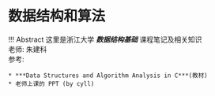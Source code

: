 # 数据结构和算法

!!! Abstract
    这里是浙江大学 ***数据结构基础*** 课程笔记及相关知识  
    老师: 朱建科  
    参考:

    * ***Data Structures and Algorithm Analysis in C***(教材)  
    * 老师上课的 PPT (by cyll)

